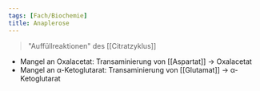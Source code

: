 ```yaml
---
tags: [Fach/Biochemie]
title: Anaplerose
---
```

> "Auffüllreaktionen" des [[Citratzyklus]]
- Mangel an Oxalacetat: Transaminierung von [[Aspartat]] -> Oxalacetat
- Mangel an α-Ketoglutarat: Transaminierung von [[Glutamat]] -> α-Ketoglutarat